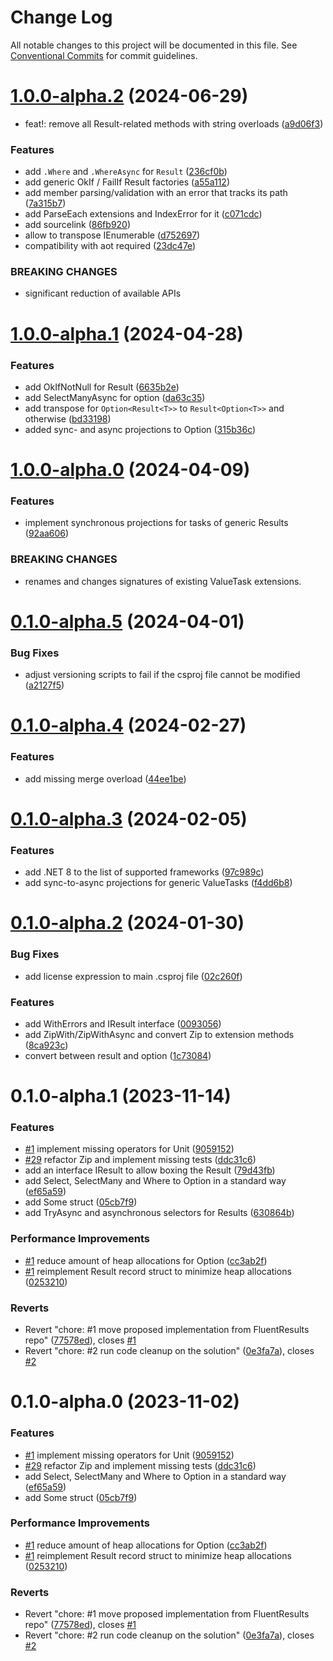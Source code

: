 # Change Log

All notable changes to this project will be documented in this file.
See [Conventional Commits](https://conventionalcommits.org) for commit guidelines.

# [1.0.0-alpha.2](https://github.com/LazyBallsZealots/Results.Immutable/compare/Results.Immutable@1.0.0-alpha.1...Results.Immutable@1.0.0-alpha.2) (2024-06-29)

- feat!: remove all Result-related methods with string overloads ([a9d06f3](https://github.com/LazyBallsZealots/Results.Immutable/commit/a9d06f38e60526b72aa884d84872e9f73d58c418))

### Features

- add `.Where` and `.WhereAsync` for `Result` ([236cf0b](https://github.com/LazyBallsZealots/Results.Immutable/commit/236cf0b8064774f4d8a989e43213cd3a30369d9b))
- add generic OkIf / FailIf Result factories ([a55a112](https://github.com/LazyBallsZealots/Results.Immutable/commit/a55a11272cfa4170a39a896a351507a91755c534))
- add member parsing/validation with an error that tracks its path ([7a315b7](https://github.com/LazyBallsZealots/Results.Immutable/commit/7a315b7468a855b5a254dca21a24a212bc6e276a))
- add ParseEach extensions and IndexError for it ([c071cdc](https://github.com/LazyBallsZealots/Results.Immutable/commit/c071cdcbcd6a6002699dd2a04387b0e8b43436f5))
- add sourcelink ([86fb920](https://github.com/LazyBallsZealots/Results.Immutable/commit/86fb920d6f01db909ad0d5a1b64520a42189cb0d))
- allow to transpose IEnumerable ([d752697](https://github.com/LazyBallsZealots/Results.Immutable/commit/d752697692caf1ed9a554400acedc1ec6f5f89a0))
- compatibility with aot required ([23dc47e](https://github.com/LazyBallsZealots/Results.Immutable/commit/23dc47e42b8dbd11c1f2fb3069f31865dc017f6c))

### BREAKING CHANGES

- significant reduction of available APIs

# [1.0.0-alpha.1](https://github.com/LazyBallsZealots/Results.Immutable/compare/Results.Immutable@1.0.0-alpha.0...Results.Immutable@1.0.0-alpha.1) (2024-04-28)

### Features

- add OkIfNotNull for Result ([6635b2e](https://github.com/LazyBallsZealots/Results.Immutable/commit/6635b2efb877f36fc465d46d5ea8ead7d28baf93))
- add SelectManyAsync for option ([da63c35](https://github.com/LazyBallsZealots/Results.Immutable/commit/da63c35573f7b118a6ece33ec7bf7f072bbf266e))
- add transpose for `Option<Result<T>>` to `Result<Option<T>>` and otherwise ([bd33198](https://github.com/LazyBallsZealots/Results.Immutable/commit/bd3319859de897e01a482029794361910716d531))
- added sync- and async projections to Option ([315b36c](https://github.com/LazyBallsZealots/Results.Immutable/commit/315b36ca6bfb8b3100a84ce313755237317eed87))

# [1.0.0-alpha.0](https://github.com/LazyBallsZealots/Results.Immutable/compare/Results.Immutable@0.1.0-alpha.5...Results.Immutable@1.0.0-alpha.0) (2024-04-09)

### Features

- implement synchronous projections for tasks of generic Results ([92aa606](https://github.com/LazyBallsZealots/Results.Immutable/commit/92aa6069222e440be044ca75506a1436c9969595))

### BREAKING CHANGES

- renames and changes signatures
  of existing ValueTask extensions.

# [0.1.0-alpha.5](https://github.com/LazyBallsZealots/Results.Immutable/compare/Results.Immutable@0.1.0-alpha.4...Results.Immutable@0.1.0-alpha.5) (2024-04-01)

### Bug Fixes

- adjust versioning scripts to fail if the csproj file cannot be modified ([a2127f5](https://github.com/LazyBallsZealots/Results.Immutable/commit/a2127f52bed88864c44b2d2903bce8a7980a30b5))

# [0.1.0-alpha.4](https://github.com/LazyBallsZealots/Results.Immutable/compare/Results.Immutable@0.1.0-alpha.3...Results.Immutable@0.1.0-alpha.4) (2024-02-27)

### Features

- add missing merge overload ([44ee1be](https://github.com/LazyBallsZealots/Results.Immutable/commit/44ee1be468117e5bdb5f969f2fef42154f675384))

# [0.1.0-alpha.3](https://github.com/LazyBallsZealots/Results.Immutable/compare/Results.Immutable@0.1.0-alpha.2...Results.Immutable@0.1.0-alpha.3) (2024-02-05)

### Features

- add .NET 8 to the list of supported frameworks ([97c989c](https://github.com/LazyBallsZealots/Results.Immutable/commit/97c989c4a31a8df403bc1b2ceef6f57166ee7a7b))
- add sync-to-async projections for generic ValueTasks ([f4dd6b8](https://github.com/LazyBallsZealots/Results.Immutable/commit/f4dd6b8987aa3e1ba5b3abe962bfa2e47a43be96))

# [0.1.0-alpha.2](https://github.com/LazyBallsZealots/Results.Immutable/compare/Results.Immutable@0.1.0-alpha.1...Results.Immutable@0.1.0-alpha.2) (2024-01-30)

### Bug Fixes

- add license expression to main .csproj file ([02c260f](https://github.com/LazyBallsZealots/Results.Immutable/commit/02c260fbc62cf3dc01518e068867defb4a1837e1))

### Features

- add WithErrors and IResult interface ([0093056](https://github.com/LazyBallsZealots/Results.Immutable/commit/0093056f7630d0375be23a679e17d45ca019b57b))
- add ZipWith/ZipWithAsync and convert Zip to extension methods ([8ca923c](https://github.com/LazyBallsZealots/Results.Immutable/commit/8ca923c8466fa98705a2985677a83398c2ccaa1b))
- convert between result and option ([1c73084](https://github.com/LazyBallsZealots/Results.Immutable/commit/1c730846cf1603e19fd52c5dec463a5537395d98))

# 0.1.0-alpha.1 (2023-11-14)

### Features

- [#1](https://github.com/LazyBallsZealots/Results.Immutable/issues/1) implement missing operators for Unit ([9059152](https://github.com/LazyBallsZealots/Results.Immutable/commit/9059152836a65f656c7772267de612c63760234e))
- [#29](https://github.com/LazyBallsZealots/Results.Immutable/issues/29) refactor Zip and implement missing tests ([ddc31c6](https://github.com/LazyBallsZealots/Results.Immutable/commit/ddc31c61ced97e28d898a3029721ab4e5e709657))
- add an interface IResult to allow boxing the Result ([79d43fb](https://github.com/LazyBallsZealots/Results.Immutable/commit/79d43fbba3eed1b9a2e54eefc95d5dd2961828e6))
- add Select, SelectMany and Where to Option in a standard way ([ef65a59](https://github.com/LazyBallsZealots/Results.Immutable/commit/ef65a59f0732b3d39cf5cc53bc2b8127b3ad1e04))
- add Some struct ([05cb7f9](https://github.com/LazyBallsZealots/Results.Immutable/commit/05cb7f9f079ed76c884e3739b6633114e71ea13c))
- add TryAsync and asynchronous selectors for Results ([630864b](https://github.com/LazyBallsZealots/Results.Immutable/commit/630864bdb32f4256016aa1cc893a9f2f08881539))

### Performance Improvements

- [#1](https://github.com/LazyBallsZealots/Results.Immutable/issues/1) reduce amount of heap allocations for Option<T> ([cc3ab2f](https://github.com/LazyBallsZealots/Results.Immutable/commit/cc3ab2ffcdfadbb8d4b94c2f0caca9960cf11967))
- [#1](https://github.com/LazyBallsZealots/Results.Immutable/issues/1) reimplement Result record struct to minimize heap allocations ([0253210](https://github.com/LazyBallsZealots/Results.Immutable/commit/0253210acf1cc1ead5318053ffaad46bd851d4b4))

### Reverts

- Revert "chore: #1 move proposed implementation from FluentResults repo" ([77578ed](https://github.com/LazyBallsZealots/Results.Immutable/commit/77578edb7a97be5c12535fab8d7efcf01e48ae71)), closes [#1](https://github.com/LazyBallsZealots/Results.Immutable/issues/1)
- Revert "chore: #2 run code cleanup on the solution" ([0e3fa7a](https://github.com/LazyBallsZealots/Results.Immutable/commit/0e3fa7a0932efacdb0637cfa96d6fefd4bf5c915)), closes [#2](https://github.com/LazyBallsZealots/Results.Immutable/issues/2)

# 0.1.0-alpha.0 (2023-11-02)

### Features

- [#1](https://github.com/LazyBallsZealots/Results.Immutable/issues/1) implement missing operators for Unit ([9059152](https://github.com/LazyBallsZealots/Results.Immutable/commit/9059152836a65f656c7772267de612c63760234e))
- [#29](https://github.com/LazyBallsZealots/Results.Immutable/issues/29) refactor Zip and implement missing tests ([ddc31c6](https://github.com/LazyBallsZealots/Results.Immutable/commit/ddc31c61ced97e28d898a3029721ab4e5e709657))
- add Select, SelectMany and Where to Option in a standard way ([ef65a59](https://github.com/LazyBallsZealots/Results.Immutable/commit/ef65a59f0732b3d39cf5cc53bc2b8127b3ad1e04))
- add Some struct ([05cb7f9](https://github.com/LazyBallsZealots/Results.Immutable/commit/05cb7f9f079ed76c884e3739b6633114e71ea13c))

### Performance Improvements

- [#1](https://github.com/LazyBallsZealots/Results.Immutable/issues/1) reduce amount of heap allocations for Option<T> ([cc3ab2f](https://github.com/LazyBallsZealots/Results.Immutable/commit/cc3ab2ffcdfadbb8d4b94c2f0caca9960cf11967))
- [#1](https://github.com/LazyBallsZealots/Results.Immutable/issues/1) reimplement Result record struct to minimize heap allocations ([0253210](https://github.com/LazyBallsZealots/Results.Immutable/commit/0253210acf1cc1ead5318053ffaad46bd851d4b4))

### Reverts

- Revert "chore: #1 move proposed implementation from FluentResults repo" ([77578ed](https://github.com/LazyBallsZealots/Results.Immutable/commit/77578edb7a97be5c12535fab8d7efcf01e48ae71)), closes [#1](https://github.com/LazyBallsZealots/Results.Immutable/issues/1)
- Revert "chore: #2 run code cleanup on the solution" ([0e3fa7a](https://github.com/LazyBallsZealots/Results.Immutable/commit/0e3fa7a0932efacdb0637cfa96d6fefd4bf5c915)), closes [#2](https://github.com/LazyBallsZealots/Results.Immutable/issues/2)
